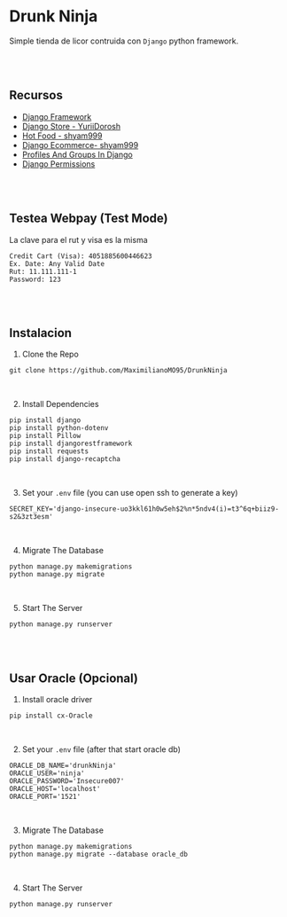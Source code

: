 # Drunk Ninja
Simple tienda de licor contruida con `Django` python framework.

</br>
</br>

## Recursos
- [Django Framework](https://www.djangoproject.com/)
- [Django Store - YuriiDorosh](https://github.com/YuriiDorosh/django-store)
- [Hot Food - shyam999](https://github.com/shyam999/Hot-Food)
- [Django Ecommerce- shyam999](https://github.com/shyam999/Django-ecommerce)
- [Profiles And Groups In Django](https://www.scaler.com/topics/django/profiles-and-groups-in-django/)
- [Django Permissions](https://testdriven.io/blog/django-permissions/)

</br>
</br>

## Testea Webpay (Test Mode)
La clave para el rut y visa es la misma

```
Credit Cart (Visa): 4051885600446623
Ex. Date: Any Valid Date
Rut: 11.111.111-1
Password: 123
```

</br>
</br>

## Instalacion
1. Clone the Repo
```
git clone https://github.com/MaximilianoMO95/DrunkNinja
```

</br>

2. Install Dependencies
```
pip install django
pip install python-dotenv
pip install Pillow
pip install djangorestframework
pip install requests
pip install django-recaptcha
```

</br>

3. Set your `.env` file (you can use open ssh to generate a key)
```
SECRET_KEY='django-insecure-uo3kkl61h0w5eh$2%n*5ndv4(i)=t3^6q+biiz9-s2&3zt3esm'
```

</br>

4. Migrate The Database
```
python manage.py makemigrations
python manage.py migrate
```

</br>

5. Start The Server
```
python manage.py runserver
```

</br>
</br>

## Usar Oracle (Opcional)
1. Install oracle driver
```
pip install cx-Oracle
```

</br>

2. Set your `.env` file (after that start oracle db)
```
ORACLE_DB_NAME='drunkNinja'
ORACLE_USER='ninja'
ORACLE_PASSWORD='Insecure007'
ORACLE_HOST='localhost'
ORACLE_PORT='1521'
```

</br>

3. Migrate The Database
```
python manage.py makemigrations
python manage.py migrate --database oracle_db
```

</br>

4. Start The Server
```
python manage.py runserver
```
